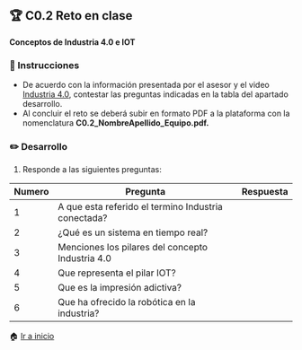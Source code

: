 ## :trophy: C0.2 Reto en clase

**Conceptos de Industria 4.0 e IOT**

### :blue_book: Instrucciones

- De acuerdo con la información presentada por el asesor y el video [Industria 4.0](https://www.youtube.com/watch?v=-CS7S1nnZMk
), contestar las preguntas indicadas en la tabla del apartado desarrollo.
- Al concluir el reto se deberá subir en formato PDF a la plataforma con la nomenclatura **C0.2_NombreApellido_Equipo.pdf.**


### :pencil2: Desarrollo

1. Responde a las siguientes preguntas:

| Numero | Pregunta                                            | Respuesta  |
| ------ | --------------------------------------------------- | ---------  |
| 1      | A que esta referido el termino Industria conectada? |            |
| 2      | ¿Qué es un sistema en tiempo real?                  |            |
| 3      | Menciones los pilares del concepto Industria 4.0    |            |
| 4      | Que representa el pilar IOT?                        |            |
| 5      | Que es la impresión adictiva?                       |            |
| 6      | Que ha ofrecido la robótica en la industria?        |            |

:house: [Ir a inicio](../docs/D0.1_FundamentosElectronicaBasica.md)